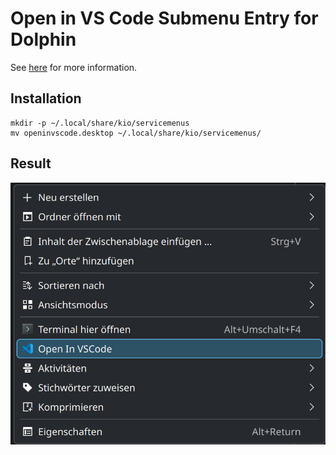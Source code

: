 # Open in VS Code Submenu Entry for Dolphin

See [here](https://develop.kde.org/docs/apps/dolphin/service-menus/) for more information.

## Installation
```
mkdir -p ~/.local/share/kio/servicemenus
mv openinvscode.desktop ~/.local/share/kio/servicemenus/
```

## Result
![screenshot](screenshot.png)